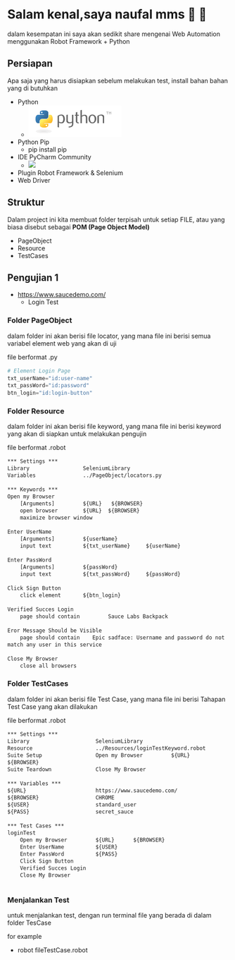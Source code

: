 
# Salam kenal,saya naufal mms 👋 :muscle:

dalam kesempatan ini saya akan sedikit share mengenai Web Automation
menggunakan Robot Framework + Python


## Persiapan
Apa saja yang harus disiapkan sebelum melakukan test, install bahan bahan yang di butuhkan

- Python
    - [![Python Download](https://raw.githubusercontent.com/Tset-Noitamotua/_learnpython/master/images/python_logo.png)](https://www.python.org/downloads/)
- Python Pip
    - pip install pip
- IDE PyCharm Community
    - <img href="https://www.jetbrains.com/pycharm/download/#section=windows" src="https://upload.wikimedia.org/wikipedia/commons/thumb/1/1d/PyCharm_Icon.svg/1200px-PyCharm_Icon.svg.png" width="100">
- Plugin Robot Framework & Selenium
- Web Driver


## Struktur

Dalam project ini kita membuat folder terpisah untuk setiap FILE, atau yang biasa disebut sebagai **POM (Page Object Model)**

- PageObject
- Resource
- TestCases


## Pengujian 1
- https://www.saucedemo.com/
    - Login Test
### Folder PageObject
dalam folder ini akan berisi file locator, yang mana file ini berisi semua variabel element web yang akan di uji

file berformat .py

```python
# Element Login Page
txt_userName="id:user-name"
txt_passWord="id:password"
btn_login="id:login-button"
```


### Folder Resource
dalam folder ini akan berisi file keyword, yang mana file ini berisi keyword yang akan di siapkan untuk melakukan pengujin

file berformat .robot

```robotframework
*** Settings ***
Library                 SeleniumLibrary
Variables               ../PageObject/locators.py

*** Keywords ***
Open my Browser
    [Arguments]         ${URL}   ${BROWSER}
    open browser        ${URL}  ${BROWSER}
    maximize browser window

Enter UserName
    [Arguments]         ${userName}
    input text          ${txt_userName}     ${userName}

Enter PassWord
    [Arguments]         ${passWord}
    input text          ${txt_passWord}     ${passWord}

Click Sign Button
    click element       ${btn_login}

Verified Succes Login
    page should contain         Sauce Labs Backpack

Eror Message Should be Visible
    page should contain    Epic sadface: Username and password do not match any user in this service

Close My Browser
    close all browsers
```


### Folder TestCases
dalam folder ini akan berisi file Test Case, yang mana file ini berisi Tahapan Test Case yang akan dilakukan

file berformat .robot

```robotframework
*** Settings ***
Library                     SeleniumLibrary
Resource                    ../Resources/loginTestKeyword.robot
Suite Setup                 Open my Browser         ${URL}      ${BROWSER}
Suite Teardown              Close My Browser

*** Variables ***
${URL}                      https://www.saucedemo.com/
${BROWSER}                  CHROME
${USER}                     standard_user
${PASS}                     secret_sauce

*** Test Cases ***
loginTest
    Open my Browser         ${URL}      ${BROWSER}
    Enter UserName          ${USER}
    Enter PassWord          ${PASS}
    Click Sign Button
    Verified Succes Login
    Close My Browser


```


### Menjalankan Test
untuk menjalankan test, dengan run terminal file yang berada di dalam folder TesCase

for example

- robot fileTestCase.robot
